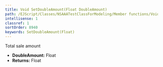 ```yaml
---
title: Void SetDoubleAmount(Float DoubleAmount)
path: /EJScript/Classes/NSAAATestClassForModeling/Member functions/Void SetDoubleAmount(Float p_0)
intellisense: 1
classref: 1
sortOrder: 8940
keywords: SetDoubleAmount(Float)
---
```



Total sale amount



* **DoubleAmount:** Float
* **Returns:** Float



